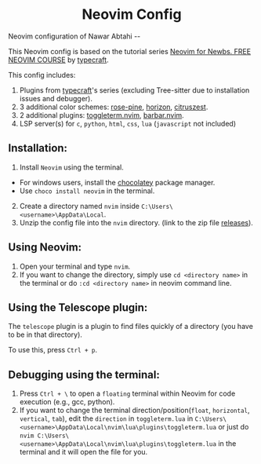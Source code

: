 <div align="center">
<h1>Neovim Config </h1>
</div>

Neovim configuration of Nawar Abtahi --

This Neovim config is based on the tutorial series [Neovim for Newbs. FREE NEOVIM COURSE](https://www.youtube.com/playlist?list=PLsz00TDipIffreIaUNk64KxTIkQaGguqn) by [typecraft](https://www.youtube.com/@typecraft_dev).

This config includes:
1. Plugins from [typecraft](https://www.youtube.com/@typecraft_dev)'s series (excluding Tree-sitter due to installation issues and debugger).
2. 3 additional color schemes: [rose-pine](https://github.com/rose-pine/neovim), [horizon](https://github.com/LunarVim/horizon.nvim), [citruszest](https://github.com/zootedb0t/citruszest.nvim).
3. 2 additional plugins: [toggleterm.nvim](https://github.com/akinsho/toggleterm.nvim), [barbar.nvim](https://github.com/romgrk/barbar.nvim).
4. LSP server(s) for `c`, `python`, `html`, `css`, `lua` (`javascript` not included)

## Installation:
1. Install `Neovim` using the terminal.
  - For windows users, install the [chocolatey](https://chocolatey.org/) package manager.
  - Use `choco install neovim` in the terminal.
2. Create a directory named `nvim` inside `C:\Users\<username>\AppData\Local`.
3. Unzip the config file into the `nvim` directory. (link to the zip file [releases](https://github.com/NawarAbtahi/Neovim-Config/releases/tag/neovim-config)).

## Using Neovim:
1. Open your terminal and type `nvim`.
2. If you want to change the directory, simply use `cd <directory name>` in the terminal or do `:cd <directory name>` in neovim command line.

## Using the Telescope plugin:
The `telescope` plugin is a plugin to find files quickly of a directory (you have to be in that directory).

To use this, press `Ctrl + p`.

## Debugging using the terminal:
1. Press `Ctrl + \` to open a `floating` terminal within Neovim for code execution (e.g., gcc, python).
2. If you want to change the terminal direction/position(`float`, `horizontal`, `vertical`, `tab`), edit the `direction` in `toggleterm.lua` in `C:\Users\<username>\AppData\Local\nvim\lua\plugins\toggleterm.lua` or just do `nvim C:\Users\<username>\AppData\Local\nvim\lua\plugins\toggleterm.lua` in the terminal and it will open the file for you.
